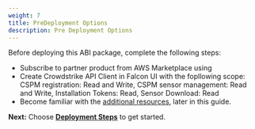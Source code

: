 ```yaml
---
weight: 7
title: PreDeployment Options
description: Pre Deployment Options
---
```


Before deploying this ABI package, complete the following steps:

* Subscribe to partner product from AWS Marketplace using <AWS Marketplace Listing>
* Create Crowdstrike API Client in Falcon UI with the fopllowing scope: CSPM registration: Read and Write, CSPM sensor management: Read and Write, Installation Tokens: Read, Sensor Download: Read
* Become familiar with the [additional resources](https://link), later in this guide.

**Next:** Choose **[Deployment Steps](/deployment-steps/index.html)** to get started.